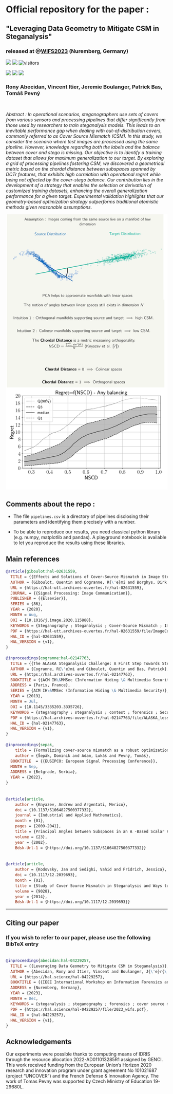 # Official repository for the paper :

## "Leveraging Data Geometry to Mitigate CSM in Steganalysis"

### released at @[WIFS2023](https://wifs2023.fau.de/) (Nuremberg, Germany)

![](https://img.shields.io/badge/Official%20-Yes-1E8449.svg) ![](https://img.shields.io/badge/Topic%20-Operational_Steganalysis-2E86C1.svg) ![visitors](https://visitor-badge.laobi.icu/badge?page_id=RonyAbecidan.LeveragingGeometrytoMitigateCSM)

[![](https://img.shields.io/badge/Bibtex-0C0C0C?style=for-the-badge)](#CitingUs)   [![](https://img.shields.io/badge/Article-2E86C1?style=for-the-badge)](https://hal.science/hal-04229257v1/)  [![](https://img.shields.io/badge/Presentation-F7DC6F?style=for-the-badge)](https://bit.ly/wifs2022holisticsteganalysis)

### Rony Abecidan, Vincent Itier, Jeremie Boulanger, Patrick Bas, Tomáš Pevný


<br/>

*Abstract : In operational scenarios, steganographers use sets of covers from various sensors and processing pipelines that differ significantly from those used by researchers to train steganalysis models. This leads to an inevitable performance gap when dealing with out-of-distribution covers, commonly referred to as Cover Source Mismatch (CSM). In this study, we consider the scenario where test images are processed using the same pipeline. However, knowledge regarding both the labels and the balance between cover and stego is missing. Our objective is to identify a training dataset that allows for maximum generalization to our target. By exploring a grid of processing pipelines fostering CSM, we discovered a geometrical metric based on the chordal distance between subspaces spanned by DCTr features, that exhibits high correlation with operational regret while being not affected by the cover-stego balance. Our contribution lies in the development of a strategy that enables the selection or derivation of customized training datasets, enhancing the overall generalization performance for a given target. Experimental validation highlights that our geometry-based optimization strategy outperforms traditional atomistic methods given reasonable assumptions.*

<p align="center">
  <img src="Assets/illustration.png" />
</p>


## Comments about the repo : 

- The file ```pipelines.csv``` is a directory of pipelines disclosing their parameters and identifying them precisely with a number.

- To be able to reproduce our results, you need classical python library (e.g. numpy, matplotlib and pandas). A playground notebook is available to let you reproduce the results using these libraries.


## Main references

```BibTeX
@article{giboulot:hal-02631559,
  TITLE = {{Effects and Solutions of Cover-Source Mismatch in Image Steganalysis}},
  AUTHOR = {Giboulot, Quentin and Cogranne, R{\'e}mi and Borghys, Dirk and Bas, Patrick},
  URL = {https://hal-utt.archives-ouvertes.fr/hal-02631559},
  JOURNAL = {{Signal Processing: Image Communication}},
  PUBLISHER = {{Elsevier}},
  SERIES = {86},
  YEAR = {2020},
  MONTH = Aug,
  DOI = {10.1016/j.image.2020.115888},
  KEYWORDS = {Steganography ; Steganalysis ; Cover-Source Mismatch ; Image processing ; Image Heterogeneity},
  PDF = {https://hal-utt.archives-ouvertes.fr/hal-02631559/file/ImageCommunication_Final.pdf},
  HAL_ID = {hal-02631559},
  HAL_VERSION = {v1},
}

@inproceedings{cogranne:hal-02147763,
  TITLE = {{The ALASKA Steganalysis Challenge: A First Step Towards Steganalysis ''Into The Wild''}},
  AUTHOR = {Cogranne, R{\'e}mi and Giboulot, Quentin and Bas, Patrick},
  URL = {https://hal.archives-ouvertes.fr/hal-02147763},
  BOOKTITLE = {{ACM IH\&MMSec (Information Hiding \& Multimedia Security)}},
  ADDRESS = {Paris, France},
  SERIES = {ACM IH\&MMSec (Information Hiding \& Multimedia Security)},
  YEAR = {2019},
  MONTH = Jul,
  DOI = {10.1145/3335203.3335726},
  KEYWORDS = {steganography ; steganalysis ; contest ; forensics ; Security and privacy},
  PDF = {https://hal.archives-ouvertes.fr/hal-02147763/file/ALASKA_lesson_learn_Vsubmitted.pdf},
  HAL_ID = {hal-02147763},
  HAL_VERSION = {v1},
}

@inproceedings{sepak,
	title = {Formalizing cover-source mismatch as a robust optimization},
	author = {Šepák, Dominik and Adam, Lukáš and Pevný, Tomáš},
  BOOKTITLE  = {{EUSIPCO: European Signal Processing Conference}},
  MONTH = Sep,
  ADDRESS = {Belgrade, Serbia},
  YEAR = {2022},
}


@article{article,
	author = {Knyazev, Andrew and Argentati, Merico},
	doi = {10.1137/S1064827500377332},
	journal = {Industrial and Applied Mathematics},
	month = {01},
	pages = {2009-2041},
	title = {Principal Angles between Subspaces in an A -Based Scalar Product: Algorithms and Perturbation Estimates},
	volume = {23},
	year = {2002},
	Bdsk-Url-1 = {https://doi.org/10.1137/S1064827500377332}}


@article{article,
	author = {Kodovsky, Jan and Sedighi, Vahid and Fridrich, Jessica},
	doi = {10.1117/12.2039693},
	month = {01},
	title = {Study of Cover Source Mismatch in Steganalysis and Ways to Mitigate its Impact},
	volume = {9028},
	year = {2014},
	Bdsk-Url-1 = {https://doi.org/10.1117/12.2039693}}


```

---
<a name="CitingUs"></a>
## Citing our paper
### If you wish to refer to our paper,  please use the following BibTeX entry
```BibTeX

@inproceedings{abecidan:hal-04229257,
  TITLE = {{Leveraging Data Geometry to Mitigate CSM in Steganalysis}},
  AUTHOR = {Abecidan, Rony and Itier, Vincent and Boulanger, J{\'e}r{\'e}mie and Bas, Patrick and Pevn{\'y}, Tom{\'a}{\v s}},
  URL = {https://hal.science/hal-04229257},
  BOOKTITLE = {{IEEE International Workshop on Information Forensics and Security (WIFS 2023)}},
  ADDRESS = {Nuremberg, Germany},
  YEAR = {2023},
  MONTH = Dec,
  KEYWORDS = {steganalysis ; steganography ; forensics ; cover source mismatch ; domain generalization ; machine learning ; domain adaptation ; data adaptation},
  PDF = {https://hal.science/hal-04229257/file/2023_wifs.pdf},
  HAL_ID = {hal-04229257},
  HAL_VERSION = {v1},
}

```
## Acknowledgements

Our experiments were possible thanks to computing means of IDRIS through the resource allocation 2022-AD011013285R1 assigned by GENCI. This work received funding from the European Union’s Horizon 2020 research and innovation program under grant agreement No 101021687 (project “UNCOVER”) and the French Defense & Innovation Agency. The work of Tomas Pevny was supported by Czech Ministry of Education 19-29680L.
